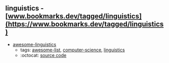 linguistics - [www.bookmarks.dev/tagged/linguistics](https://www.bookmarks.dev/tagged/linguistics)
---
* [awesome-linguistics](https://github.com/theimpossibleastronaut/awesome-linguistics#readme)
    * tags: [awesome-list](../tagged/awesome-list.md), [computer-science](../tagged/computer-science.md), [linguistics](../tagged/linguistics.md)
    * :octocat: [source code](https://github.com/theimpossibleastronaut/awesome-linguistics#readme)
